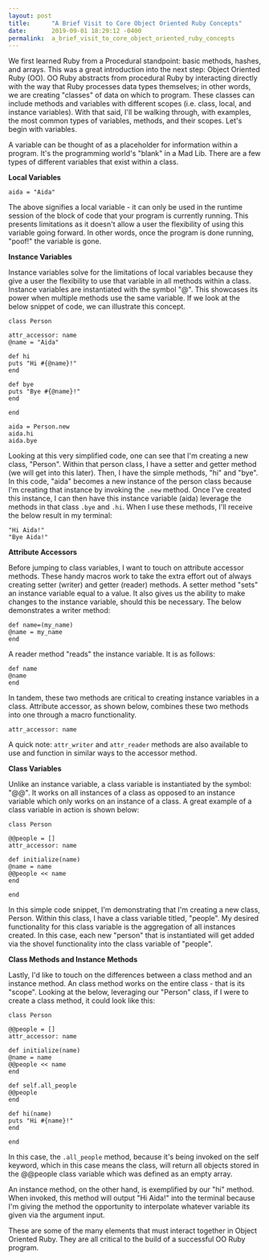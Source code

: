```yaml
---
layout: post
title:      "A Brief Visit to Core Object Oriented Ruby Concepts"
date:       2019-09-01 18:29:12 -0400
permalink:  a_brief_visit_to_core_object_oriented_ruby_concepts
---
```



We first learned Ruby from a Procedural standpoint: basic methods, hashes, and arrays. This was a great introduction into the next step: Object Oriented Ruby (OO). OO Ruby abstracts from procedural Ruby by interacting directly with the way that Ruby processes data types themselves; in other words, we are creating "classes" of data on which to program. These classes can include methods and variables with different scopes (i.e. class, local, and instance variables). With that said, I'll be walking through, with examples, the most common types of variables, methods, and their scopes. Let's begin with variables. 

A variable can be thought of as a placeholder for information within a program. It's the programming world's "blank" in a Mad Lib. There are a few types of different variables that exist within a class. 

**Local Variables** 

```
aida = "Aida" 
```

The above signifies a local variable - it can only be used in the runtime session of the block of code that your program is currently running. This presents limitations as it doesn't allow a user the flexibility of using this variable going forward. In other words, once the program is done running, "poof!" the variable is gone. 

**Instance Variables**

Instance variables solve for the limitations of local variables because they give a user the flexibility to use that variable in all methods within a class. Instance variables are instantiated with the symbol "@". This showcases its power when multiple methods use the same variable. If we look at the below snippet of code, we can illustrate this concept. 

```
class Person

attr_accessor: name 
@name = "Aida"

def hi 
puts "Hi #{@name}!" 
end

def bye
puts "Bye #{@name}!"
end

end

aida = Person.new
aida.hi 
aida.bye 
```

Looking at this very simplified code, one can see that I'm creating a new class, "Person". Within that person class, I have a setter and getter method (we will get into this later). Then, I have the simple methods, "hi" and "bye". In this code, "aida" becomes a new instance of the person class because I'm creating that instance by invoking the `.new` method. Once I've created this instance, I can then have this instance variable (aida) leverage the methods in that class `.bye` and `.hi`. When I use these methods, I'll receive the below result in my terminal: 

```
"Hi Aida!"
"Bye Aida!" 
```

**Attribute Accessors**

Before jumping to class variables, I want to touch on attribute accessor methods. These handy macros work to take the extra effort out of always creating setter (writer) and getter (reader) methods. A setter method "sets" an instance variable equal to a value. It also gives us the ability to make changes to the instance variable, should this be necessary. The below demonstrates a writer method: 

```
def name=(my_name)
@name = my_name
end
```

A reader method "reads" the instance variable. It is as follows: 

```
def name
@name
end
```

In tandem, these two methods are critical to creating instance variables in a class. Attribute accessor, as shown below, combines these two methods into one through a macro functionality. 

```
attr_accessor: name
```

A quick note: `attr_writer` and `attr_reader` methods are also available to use and function in similar ways to the accessor method. 

**Class Variables**

Unlike an instance variable, a class variable is instantiated by the symbol: "@@". It works on all instances of a class as opposed to an instance variable which only works on an instance of a class. A great example of a class variable in action is shown below:

```
class Person

@@people = []
attr_accessor: name

def initialize(name)
@name = name
@@people << name
end

end
```

In this simple code snippet, I'm demonstrating that I'm creating a new class, Person. Within this class, I have a class variable titled, "people". My desired functionality for this class variable is the aggregation of all instances created. In this case, each new "person" that is instantiated will get added via the shovel functionality into the class variable of "people". 

**Class Methods and Instance Methods**

Lastly, I'd like to touch on the differences between a class method and an instance method. An class method works on the entire class - that is its "scope". Looking at the below, leveraging our "Person" class, if I were to create a class method, it could look like this:

```
class Person

@@people = []
attr_accessor: name

def initialize(name)
@name = name
@@people << name
end

def self.all_people
@@people 
end

def hi(name)
puts "Hi #{name}!"
end

end
```

In this case, the `.all_people` method, because it's being invoked on the self keyword, which in this case means the class, will return all objects stored in the @@people class variable which was defined as an empty array. 

An instance method, on the other hand, is exemplified by our "hi" method. When invoked, this method will output "Hi Aida!" into the terminal because I'm giving the method the opportunity to interpolate whatever variable its given via the argument input. 

These are some of the many elements that must interact together in Object Oriented Ruby. They are all critical to the build of a successful OO Ruby program. 

